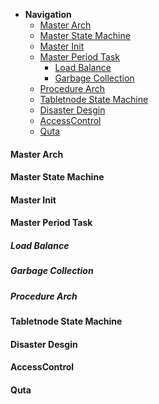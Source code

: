 * **Navigation**
  * [Master Arch](https://github.com/joeylichang/joeylichang.github.io/blob/master/src/tera/overview/master_overview.md#master-arch)
  * [Master State Machine](https://github.com/joeylichang/joeylichang.github.io/blob/master/src/tera/overview/master_overview.md#master-state-machine)
  * [Master Init](https://github.com/joeylichang/joeylichang.github.io/blob/master/src/tera/overview/master_overview.md#master-init)
  * [Master Period Task](https://github.com/joeylichang/joeylichang.github.io/blob/master/src/tera/overview/master_overview.md#master-period-task)
    * [Load Balance](https://github.com/joeylichang/joeylichang.github.io/blob/master/src/tera/overview/master_overview.md#load-balance)
    * [Garbage Collection](https://github.com/joeylichang/joeylichang.github.io/blob/master/src/tera/overview/master_overview.md#garbage-collection)
  * [Procedure Arch]()
  * [Tabletnode State Machine](https://github.com/joeylichang/joeylichang.github.io/blob/master/src/tera/overview/master_overview.md#tabletnode-state-machine)
  * [Disaster Desgin](https://github.com/joeylichang/joeylichang.github.io/blob/master/src/tera/overview/master_overview.md#disaster-desgin)
  * [AccessControl](https://github.com/joeylichang/joeylichang.github.io/blob/master/src/tera/overview/master_overview.md#access-control)
  * [Quta](https://github.com/joeylichang/joeylichang.github.io/blob/master/src/tera/overview/master_overview.md#quta)

#### Master Arch

#### Master State Machine

#### Master Init

#### Master Period Task

##### Load Balance

##### Garbage Collection

##### Procedure Arch

#### Tabletnode State Machine

#### Disaster Desgin

#### AccessControl

#### Quta


